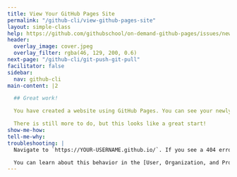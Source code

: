 ```yaml
---
title: View Your GitHub Pages Site
permalink: "/github-cli/view-github-pages-site"
layout: simple-class
help: https://github.com/githubschool/on-demand-github-pages/issues/new?title=I%20need%20help&body=Describe%20what%20you%20need%20help%20with%20here.&labels=Help%20Wanted
header:
  overlay_image: cover.jpeg
  overlay_filter: rgba(46, 129, 200, 0.6)
next-page: "/github-cli/git-push-git-pull"
facilitator: false
sidebar:
  nav: github-cli
main-content: |2

  ## Great work!

  You have created a website using GitHub Pages. You can see your newly published site at `https://YOUR-USERNAME.github.io/`!

  There is still more to do, but this looks like a great start!
show-me-how: 
tell-me-why: 
troubleshooting: |
  Navigate to `https://YOUR-USERNAME.github.io/`. If you see a 404 error, ensure that your repository is named `YOUR-USERNAME.github.io`. If it is not, you web site will be served at: `https://YOUR-USERNAME.github.io/REPOSITORY-NAME`.

  You can learn about this behavior in the [User, Organization, and Project Pages documentation](https://help.github.com/articles/user-organization-and-project-pages/).
---
```


